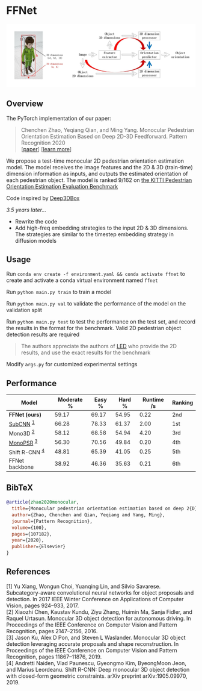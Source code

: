 # FFNet

<div align="center">
    <img src="assets/teaser.png" width="800" />
</div>

## Overview

The PyTorch implementation of our paper:
> Chenchen Zhao, Yeqiang Qian, and Ming Yang. Monocular Pedestrian Orientation Estimation Based on Deep 2D-3D Feedforward. Pattern Recognition 2020 <br>
> [[paper](https://arxiv.org/abs/1909.10970)] [[learn more]()]

We propose a test-time monocular 2D pedestrian orientation estimation model. The model receives the image features and the 2D & 3D (train-time) dimension information as inputs, and outputs the estimated orientation of each pedestrian object. The model is ranked 9/162 on [the KITTI Pedestrian Orientation Estimation Evaluation Benchmark](https://www.cvlibs.net/datasets/kitti/eval_object.php?obj_benchmark=2d)

Code inspired by [Deep3DBox](https://github.com/smallcorgi/3D-Deepbox)

*3.5 years later...*
- Rewrite the code
- Add high-freq embedding strategies to the input 2D & 3D dimensions. The strategies are similar to the timestep embedding strategy in diffusion models

## Usage

Run `conda env create -f environment.yaml && conda activate ffnet` to create and activate a conda virtual environment named `ffnet`

Run `python main.py train` to train a model

Run `python main.py val` to validate the performance of the model on the validation split

Run `python main.py test` to test the performance on the test set, and record the results in the format for the benchmark. Valid 2D pedestrian object detection results are required

> The authors appreciate the authors of [LED](https://ieeexplore.ieee.org/abstract/document/8451206?casa_token=wadAQIP5c7IAAAAA:avHNeedOveC4gDyQ0YchUi4TmSOqPyIPwSf6BJ73eY-BniHt0VQ6FiCBhEyrDqiHL3R3Zb-s6A) who provide the 2D results, and use the exact results for the benchmark

Modify `args.py` for customized experimental settings

## Performance

| Model | Moderate % | Easy % | Hard % | Runtime /s | Ranking |
| --- | --- | --- | --- | --- | --- |
| **FFNet (ours)** | 59.17 | 69.17 | 54.95 | 0.22 | 2nd |
| [SubCNN](https://github.com/tanshen/SubCNN) <sup>[1](#subcnn)</sup> | 66.28 | 78.33 | 61.37 | 2.00 | 1st |
| Mono3D <sup>[2](#mono3d)</sup> | 58.12 | 68.58 | 54.94 | 4.20 | 3rd |
| [MonoPSR](https://github.com/kujason/monopsr) <sup>[3](#monopsr)</sup> | 56.30 | 70.56 | 49.84 | 0.20 | 4th |
| Shift R-CNN <sup>[4](#shiftrcnn)</sup> | 48.81 | 65.39 | 41.05 | 0.25 | 5th |
| FFNet backbone | 38.92 | 46.36 | 35.63 | 0.21 | 6th |

## BibTeX
```bibtex
@article{zhao2020monocular,
  title={Monocular pedestrian orientation estimation based on deep 2{D}-3{D} feedforward},
  author={Zhao, Chenchen and Qian, Yeqiang and Yang, Ming},
  journal={Pattern Recognition},
  volume={100},
  pages={107182},
  year={2020},
  publisher={Elsevier}
}
```

## References
<div id="subcnn"></div>
[1] Yu Xiang, Wongun Choi, Yuanqing Lin, and Silvio Savarese. Subcategory-aware convolutional neural networks for object proposals and detection. In 2017 IEEE Winter Conference on Applications of Computer Vision, pages 924–933, 2017.
<div id="mono3d"></div>
[2] Xiaozhi Chen, Kaustav Kundu, Ziyu Zhang, Huimin Ma, Sanja Fidler, and Raquel Urtasun. Monocular 3D object detection for autonomous driving. In Proceedings of the IEEE Conference on Computer Vision and Pattern Recognition, pages 2147–2156, 2016.
<div id="monopsr"></div>
[3] Jason Ku, Alex D Pon, and Steven L Waslander. Monocular 3D object detection leveraging accurate proposals and shape reconstruction. In Proceedings of the IEEE Conference on Computer Vision and Pattern Recognition, pages 11867–11876, 2019.
<div id="shiftrcnn"></div>
[4]  Andretti Naiden, Vlad Paunescu, Gyeongmo Kim, ByeongMoon Jeon, and Marius Leordeanu. Shift R-CNN: Deep monocular 3D object detection with closed-form geometric constraints. arXiv preprint arXiv:1905.09970, 2019.
